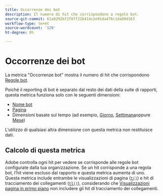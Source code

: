 ```yaml
---
title: Occorrenze dei bot
description: Il numero di hit che corrispondono a regole bot.
source-git-commit: 61a0292bf2f8ff22b414c2e91da476c1da69d163
workflow-type: tm+mt
source-wordcount: '129'
ht-degree: 0%

---
```


# Occorrenze dei bot

La metrica &quot;Occorrenze bot&quot; mostra il numero di hit che corrispondono [Regole bot](/help/admin/admin/c-manage-report-suites/c-edit-report-suites/general/bot-removal/bot-rules.md).

Poiché il reporting di bot è separato dal resto dei dati della suite di rapporti, questa metrica funziona solo con le seguenti dimensioni:

* [Nome bot](../dimensions/bot-name.md)
* [Pagina](../dimensions/page.md)
* Dimensioni basate sul tempo (ad esempio, [Giorno](../dimensions/day.md), [Settimana](../dimensions/week.md)oppure [Mese](../dimensions/month.md))

L’utilizzo di qualsiasi altra dimensione con questa metrica non restituisce dati.

## Calcolo di questa metrica

Adobe controlla ogni hit per vedere se corrisponde alle regole bot configurate dalla tua organizzazione. Se un hit corrisponde a una regola bot, l’hit viene escluso dal rapporto e questa metrica aumenta di uno. Questa metrica include entrambe le visualizzazioni di pagina ([`t()`](/help/implement/vars/functions/t-method.md)) e hit di tracciamento dei collegamenti ([`tl()`](/help/implement/vars/functions/tl-method.md)), considerando che [Visualizzazioni pagina in primo piano](bot-page-views.md) non includere gli hit di tracciamento dei collegamenti.
